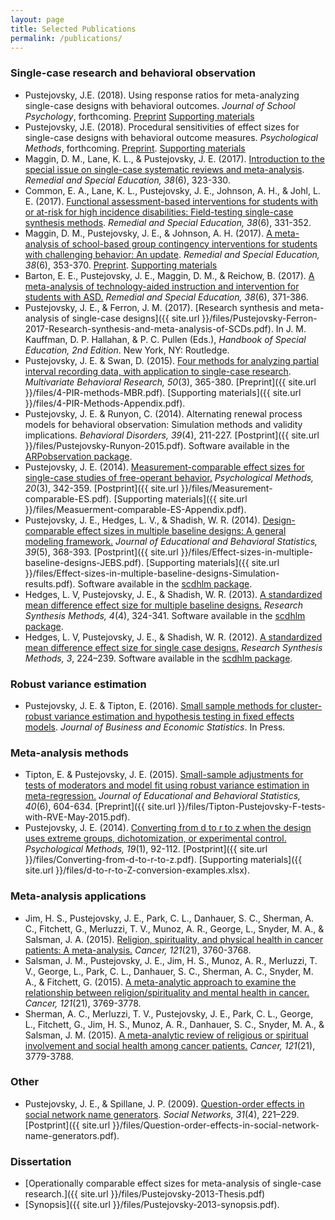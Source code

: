 ```yaml
---
layout: page
title: Selected Publications
permalink: /publications/
---
```


### Single-case research and behavioral observation

* Pustejovsky, J.E. (2018). Using response ratios for meta-analyzing single-case designs with behavioral outcomes. _Journal of School Psychology_, forthcoming. 
[Preprint](https://osf.io/4fe6u/) [Supporting materials](https://osf.io/c3fe9/)
* Pustejovsky, J.E. (2018). Procedural sensitivities of effect sizes for single-case designs with behavioral outcome measures. _Psychological Methods_, forthcoming. [Preprint](https://psyarxiv.com/vxa86). [Supporting materials](https://osf.io/hkzsm/)
* Maggin, D. M., Lane, K. L., & Pustejovsky, J. E. (2017). [Introduction to the special issue on single-case systematic reviews and meta-analysis](http://dx.doi.org/10.1177/0741932517717043). _Remedial and Special Education, 38_(6), 323-330.
* Common, E. A., Lane, K. L., Pustejovsky, J. E., Johnson, A. H., & Johl, L. E. (2017). [Functional assessment-based interventions for students with or at-risk for high incidence disabilities: Field-testing single-case synthesis methods](http://dx.doi.org/10.1177/0741932517693320). _Remedial and Special Education, 38_(6), 331-352.
* Maggin, D. M., Pustejovsky, J. E., & Johnson, A. H. (2017). [A meta-analysis of school-based group contingency interventions for students with challenging behavior: An update](http://dx.doi.org/10.1177/0741932517716900). _Remedial and Special Education, 38_(6), 353-370. [Preprint](https://osf.io/hvuw5/). [Supporting materials](https://osf.io/8ygts/)
* Barton, E. E., Pustejovsky, J. E., Maggin, D. M., & Reichow, B. (2017). [A meta-analysis of technology-aided instruction and intervention for students with ASD.](http://dx.doi.org/10.1177/0741932517729508) _Remedial and Special Education, 38_(6), 371-386.
* Pustejovsky, J. E., & Ferron, J. M. (2017). [Research synthesis and meta-analysis of single-case designs]({{ site.url }}/files/Pustejovsky-Ferron-2017-Research-synthesis-and-meta-analysis-of-SCDs.pdf). In J. M. Kauffman, D. P. Hallahan, & P. C. Pullen (Eds.), _Handbook of Special Education, 2nd Edition_. New York, NY: Routledge. 
* Pustejovsky, J. E. & Swan, D. (2015). [Four methods for analyzing partial interval recording data, with application to single-case research](http://doi.org/10.1080/00273171.2015.1014879). _Multivariate Behavioral Research, 50_(3), 365-380. [Preprint]({{ site.url }}/files/4-PIR-methods-MBR.pdf). [Supporting materials]({{ site.url }}/files/4-PIR-Methods-Appendix.pdf).
* Pustejovsky, J. E. & Runyon, C. (2014). Alternating renewal process models for behavioral observation: Simulation methods and validity implications. _Behavioral Disorders, 39_(4), 211-227. [Postprint]({{ site.url }}/files/Pustejovsky-Runyon-2015.pdf). Software available in the [ARPobservation package]({{site.url}}/software).
* Pustejovsky, J. E. (2014). [Measurement-comparable effect sizes for single-case studies of free-operant behavior.](http://doi.org/10.1037/met0000019) _Psychological Methods, 20_(3), 342-359. [Postprint]({{ site.url }}/files/Measurement-comparable-ES.pdf). [Supporting materials]({{ site.url }}/files/Measuerment-comparable-ES-Appendix.pdf).
* Pustejovsky, J. E., Hedges, L. V., & Shadish, W. R. (2014). [Design-comparable effect sizes in multiple baseline designs: A general modeling framework.](http://doi.org/10.3102/1076998614547577) _Journal of Educational and Behavioral Statistics, 39_(5), 368-393. [Postprint]({{ site.url }}/files/Effect-sizes-in-multiple-baseline-designs-JEBS.pdf). [Supporting materials]({{ site.url }}/files/Effect-sizes-in-multiple-baseline-designs-Simulation-results.pdf). Software available in the [scdhlm package]({{site.url}}/software).
* Hedges, L. V, Pustejovsky, J. E., & Shadish, W. R. (2013). [A standardized mean difference effect size for multiple baseline designs.](http://doi.org/10.1002/jrsm.1086) _Research Synthesis Methods, 4_(4), 324-341. Software available in the [scdhlm package]({{site.url}}/software).
* Hedges, L. V, Pustejovsky, J. E., & Shadish, W. R. (2012). [A standardized mean difference effect size for single case designs.](http://doi.org/10.1002/jrsm.1052) _Research Synthesis Methods, 3_, 224–239. Software available in the [scdhlm package]({{site.url}}/software).

### Robust variance estimation

* Pustejovsky, J. E. & Tipton, E. (2016). [Small sample methods for cluster-robust variance estimation and hypothesis testing in fixed effects models](http://doi.org/10.1080/07350015.2016.1247004). _Journal of Business and Economic Statistics_. In Press. 

### Meta-analysis methods

* Tipton, E. & Pustejovsky, J. E. (2015). [Small-sample adjustments for tests of moderators and model fit using robust variance estimation in meta-regression.](http://doi.org/10.3102/1076998615606099) _Journal of Educational and Behavioral Statistics, 40_(6), 604-634. [Preprint]({{ site.url }}/files/Tipton-Pustejovsky-F-tests-with-RVE-May-2015.pdf).
* Pustejovsky, J. E. (2014). [Converting from d to r to z when the design uses extreme groups, dichotomization, or experimental control.](http://psycnet.apa.org/doi/10.1037/a0033788) _Psychological Methods, 19_(1), 92-112. [Postprint]({{ site.url }}/files/Converting-from-d-to-r-to-z.pdf). [Supporting materials]({{ site.url }}/files/d-to-r-to-Z-conversion-examples.xlsx).

### Meta-analysis applications 

* Jim, H. S., Pustejovsky, J. E., Park, C. L., Danhauer, S. C., Sherman, A. C., Fitchett, G., Merluzzi, T. V., Munoz, A. R., George, L., Snyder, M. A., & Salsman, J. A. (2015). [Religion, spirituality, and physical health in cancer patients: A meta-analysis.](http://doi.org/10.1002/cncr.29353) _Cancer, 121_(21), 3760-3768. 
* Salsman, J. M., Pustejovsky, J. E., Jim, H. S., Munoz, A. R., Merluzzi, T. V., George, L., Park, C. L., Danhauer, S. C., Sherman, A. C., Snyder, M. A., & Fitchett, G. (2015). [A meta-analytic approach to examine the relationship between religion/spirituality and mental health in cancer.](http://doi.org/10.1002/cncr.29350) _Cancer, 121_(21), 3769-3778.
* Sherman, A. C., Merluzzi, T. V., Pustejovsky, J. E., Park, C. L., George, L., Fitchett, G., Jim, H. S., Munoz, A. R., Danhauer, S. C., Snyder, M. A., & Salsman, J. M. (2015). [A meta-analytic review of religious or spiritual involvement and social health among cancer patients.](http://doi.org/10.1002/cncr.29352) _Cancer, 121_(21), 3779-3788.

### Other

* Pustejovsky, J. E., & Spillane, J. P. (2009). [Question-order effects in social network name generators](http://doi.org/10.1016/j.socnet.2009.06.001). _Social Networks, 31_(4), 221–229. [Postprint]({{ site.url }}/files/Question-order-effects-in-social-network-name-generators.pdf).

### Dissertation

* [Operationally comparable effect sizes for meta-analysis of single-case research.]({{ site.url }}/files/Pustejovsky-2013-Thesis.pdf) 
* [Synopsis]({{ site.url }}/files/Pustejovsky-2013-synopsis.pdf).